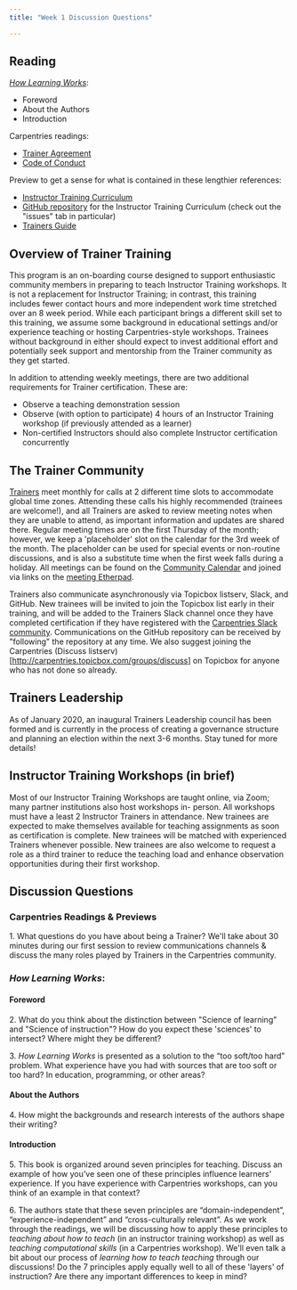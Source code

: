```yaml
---
title: "Week 1 Discussion Questions"

---
```


## Reading
[_How Learning Works_](http://www.worldcat.org/title/how-learning-works-seven-research-based-principles-for-smart-teaching/oclc/468969206): 
- Foreword
- About the Authors
- Introduction 

Carpentries readings: 
- [Trainer Agreement](https://docs.carpentries.org/topic_folders/instructor_training/duties_agreement.html)
- [Code of Conduct](https://docs.carpentries.org/topic_folders/policies/code-of-conduct.html)

Preview to get a sense for what is contained in these lengthier references:
- [Instructor Training Curriculum](http://carpentries.github.io/instructor-training/)
- [GitHub repository](https://github.com/carpentries/instructor-training) for the Instructor Training Curriculum (check out the "issues" tab in particular)
- [Trainers Guide](https://docs.carpentries.org/topic_folders/instructor_training/trainers_guide.html)

## Overview of Trainer Training
This program is an on-boarding course designed to support enthusiastic community members in preparing to teach Instructor 
Training workshops. It is not a replacement for Instructor Training; in contrast, this training includes fewer contact hours 
and more independent work time stretched over an 8 week period. While each participant brings a different skill set to this 
training, we assume some background in educational settings and/or experience teaching or hosting Carpentries-style 
workshops. Trainees without background in either should expect to invest additional effort and potentially seek support and 
mentorship from the Trainer community as they get started.

In addition to attending weekly meetings, there are two additional requirements for Trainer certification. These are:
- Observe a teaching demonstration session
- Observe (with option to participate) 4 hours of an Instructor Training workshop (if previously attended as a learner)
- Non-certified Instructors should also complete Instructor certification concurrently

## The Trainer Community
[Trainers](https://carpentries.org/trainers/) meet monthly for calls at 2 different time slots to accommodate global time 
zones. Attending these calls his highly recommended (trainees are welcome!), and all Trainers are asked to review meeting 
notes when they are unable to attend, as
important information and updates are shared there. Regular meeting times are on the first Thursday of the month; however, 
we keep a 'placeholder' slot on the calendar for the 3rd week of the month. The placeholder can be used for special events 
or non-routine discussions, and is also a substitute time when the first week falls during a holiday. All meetings can be 
found on the [Community Calendar](https://carpentries.org/community/#community-events) and joined via links on the [meeting Etherpad](https://pad.carpentries.org/trainers).

Trainers also communicate asynchronously via Topicbox listserv, Slack, and GitHub. New trainees will be 
invited to join the Topicbox list early in their training, and will be added to the Trainers Slack channel once they have 
completed certification if they have registered with the [Carpentries Slack community](https://swc-slack-invite.herokuapp.com/). Communications on the GitHub repository can be received by "following" the repository at any time. 
We also suggest joining the Carpentries (Discuss listserv)[http://carpentries.topicbox.com/groups/discuss] on Topicbox for 
anyone who has not done so already.

## Trainers Leadership
As of January 2020, an inaugural Trainers Leadership council has been formed and is currently in the process of creating a 
governance structure and planning an election within the next 3-6 months. Stay tuned for more details!

## Instructor Training Workshops (in brief)
Most of our Instructor Training Workshops are taught online, via Zoom; many partner institutions also host workshops in-
person. All workshops must have a least 2 Instructor Trainers in attendance. New trainees are expected to make themselves 
available for teaching assignments as soon as certification is complete. New trainees will be matched with experienced 
Trainers whenever possible. New trainees are also welcome to request a role as a third trainer to reduce the teaching load 
and enhance observation opportunities during their first workshop.  

## Discussion Questions
### Carpentries Readings & Previews

1\. What questions do you have about being a Trainer? We'll take about 30 minutes during our first session to review communications channels & discuss the many roles played by Trainers in the Carpentries community.

### _How Learning Works_: 
#### Foreword

2\. What do you think about the distinction between "Science of learning" and "Science of instruction"? How do you expect these 'sciences' to intersect? Where might they be different?
    
3\. _How Learning Works_ is presented as a solution to the “too soft/too hard” problem. What experience have you had with sources that are too soft or too hard? In education, programming, or other areas?
    
 
#### About the Authors

4\. How might the backgrounds and research interests of the authors shape their writing?
  

#### Introduction

5\.  This book is organized around seven principles for teaching. Discuss an example of how you’ve seen one of these principles influence learners’ experience. If you have experience with Carpentries workshops, can you think of an example in that context?
    
6\.  The authors state that these seven principles are “domain-independent”, “experience-independent” and “cross-culturally relevant”. As we work through the readings, we will be discussing how to apply these principles to *teaching about how to teach* (in an instructor training workshop) as well as *teaching computational skills* (in a Carpentries workshop). We'll even talk a bit about our process of *learning how to teach teaching* through our discussions! Do the 7 principles apply equally well to all of these 'layers' of instruction? Are there any important differences to keep in mind?



